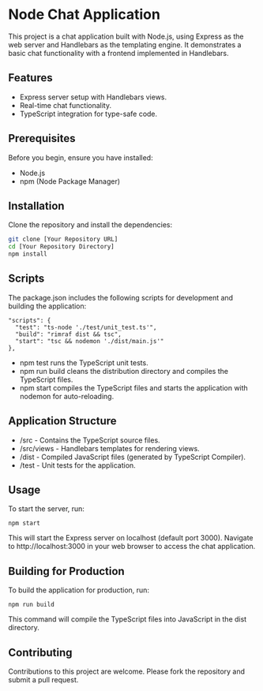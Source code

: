 # Node Chat Application

This project is a chat application built with Node.js, using Express as the web server and Handlebars as the templating engine. It demonstrates a basic chat functionality with a frontend implemented in Handlebars.

## Features

- Express server setup with Handlebars views.
- Real-time chat functionality.
- TypeScript integration for type-safe code.

## Prerequisites

Before you begin, ensure you have installed:

- Node.js
- npm (Node Package Manager)

## Installation

Clone the repository and install the dependencies:

```bash
git clone [Your Repository URL]
cd [Your Repository Directory]
npm install
```

## Scripts

The package.json includes the following scripts for development and building the application:
```
"scripts": {
  "test": "ts-node './test/unit_test.ts'",
  "build": "rimraf dist && tsc",
  "start": "tsc && nodemon './dist/main.js'"
},
```

* npm test runs the TypeScript unit tests.
* npm run build cleans the distribution directory and compiles the TypeScript files.
* npm start compiles the TypeScript files and starts the application with nodemon for auto-reloading.

## Application Structure

* /src - Contains the TypeScript source files.
* /src/views - Handlebars templates for rendering views.
* /dist - Compiled JavaScript files (generated by TypeScript Compiler).
* /test - Unit tests for the application.

## Usage
To start the server, run:

```
npm start
```

This will start the Express server on localhost (default port 3000). Navigate to http://localhost:3000 in your web browser to access the chat application.

## Building for Production
To build the application for production, run:
```
npm run build
```
This command will compile the TypeScript files into JavaScript in the dist directory.

## Contributing
Contributions to this project are welcome. Please fork the repository and submit a pull request.

